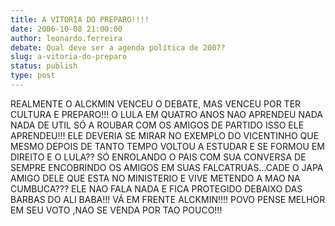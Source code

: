 ```yaml
---
title: A VITORIA DO PREPARO!!!!
date: 2006-10-08 21:00:00
author: leonardo.ferreira
debate: Qual deve ser a agenda política de 2007?
slug: a-vitoria-do-preparo
status: publish 
type: post
---
```


REALMENTE O ALCKMIN VENCEU O DEBATE, MAS VENCEU POR TER CULTURA E PREPARO!!! O LULA EM QUATRO ANOS NAO APRENDEU NADA NADA DE UTIL SÓ A ROUBAR COM OS AMIGOS DE PARTIDO ISSO ELE APRENDEU!!! ELE DEVERIA SE MIRAR NO EXEMPLO DO VICENTINHO QUE MESMO DEPOIS DE TANTO TEMPO VOLTOU A ESTUDAR E SE FORMOU EM DIREITO E O LULA?? SÓ ENROLANDO O PAIS COM SUA CONVERSA DE SEMPRE ENCOBRINDO OS AMIGOS EM SUAS FALCATRUAS...CADE O JAPA AMIGO DELE QUE ESTA NO MINISTERIO E VIVE METENDO A MAO NA CUMBUCA??? ELE NAO FALA NADA E FICA PROTEGIDO DEBAIXO DAS BARBAS DO ALI BABA!!! VÁ EM FRENTE ALCKMIN!!!! POVO PENSE MELHOR EM SEU VOTO ,NAO SE VENDA POR TAO POUCO!!!
